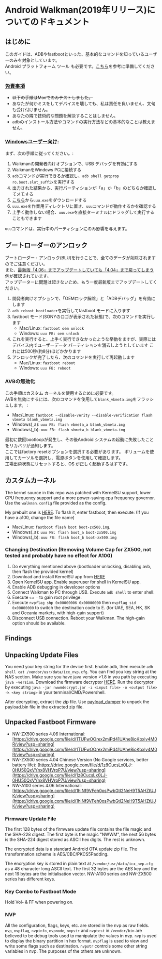 # Android Walkman(2019年リリース)についてのドキュメント

## はじめに

このガイドは、ADBやfastbootといった、基本的なコマンドを知っているユーザーのみを対象としています。  
Android プラットフォーム ツール も必要です。[こちら](https://mitanyan98.hatenablog.com/entry/2023/04/04/150957)を参考に準備してください。

### <ins>免責事項</ins>

- ~~以下の手順はMacでのみテストしました。~~  
- あなたが何かミスをしてデバイスを壊しても、私は責任を負いません、文句も受け付けません。 
- あなたの隣で技術的な問題を解決することはしません。 
- adbのインストール方法やコマンドの実行方法などの基本的なことは教えません。 

### <ins>Windowsユーザー向け</ins>:

まず、次の手順に従ってください。: 

1. Walkmanの開発者向けオプションで、USB デバッグを有効にする 
2. WalkmanをWindows PCに接続する
3. `adb`コマンドが実行できるか確認し、`adb shell getprop ro.boot.slot_suffix`を実行する
4. 出力された結果から、実行パーティションが「a」か「b」のどちらか確認してメモする
5. [こちら](https://github.com/nxp-imx/mfgtools/releases)から`uuu.exe`をダウンロードする
6. `uuu.exe`を作業用ディレクトリに置き、`uuu`コマンドが動作するかを確認する
7. 上手く動作しない場合、`uuu.exe`を直接ターミナルにドラッグして実行することもできます

`uuu`コマンドは、実行中のパーティションにのみ影響を与えます。

## ブートローダーのアンロック

ブートローダー・アンロック(BLU)を行うことで、全てのデータが削除されますのでご注意ください。  
また、[最新版「4.06」までアップデートしていても「4.04」まで戻ってしまう例](https://github.com/notcbw/2019_android_walkman/issues/1#issuecomment-1721653902)が確認されています。  
アップデーターに問題は起きないため、もう一度最新版までアップデートしてください。  
1. 開発者向けオプションで、「OEMロック解除」と「ADBデバッグ」を有効にします 
2. `adb reboot bootloader`を実行してfastboot モードに入ります
3.  fastboot モード(SONYのロゴが表示された状態)で、次のコマンドを実行します
    - Mac/Linux: `fastboot oem unlock`
    - Windows: `uuu FB: oem unlock`
4. これを実行すると、上手く実行できなかったような挙動をますが、実際にはデバイス内でユーザーデータ パーティションを消去しようとしています
   これには500秒(約8分)ほどかかります
5. アンロックが完了したら、次のコマンドを実行して再起動します
   - Mac/Linux: `fastboot reboot`
   - Windows: `uuu FB: reboot`

### AVBの無効化
この手順はカスタム カーネルを使用するために必要です。  
AVBを無効にするには、次のコマンドを使用して`blank_vbmeta.img`をフラッシュします。 : 
- Mac/Linux: `fastboot --disable-verity --disable-verification flash vbmeta blank_vbmeta.img`
- Windows(_a): `uuu FB: flash vbmeta_a blank_vbmeta.img`
- Windows(_b): `uuu FB: flash vbmeta_b blank_vbmeta.img`

最初に数回bootloopが発生し、その後Android システムの起動に失敗したことをリカバリが通知します。  
ここではfactory resetオプションを選択する必要があります。 ボリュームを使用してカーソルを選択し、電源ボタンを使用して確認します。  
工場出荷状態にリセットすると、OS が正しく起動するはずです。  

## カスタムカーネル

The kernel source in this repo was patched with KernelSU support, lower CPU frequency support and a more power-saving cpu frequency governor. Use the `walkman.config` file provided as the config.

My prebuilt one is [HERE](https://github.com/notcbw/2019_android_walkman/releases/tag/v1). To flash it, enter fastboot, then execute: (If you have a a100, change the file name)

- Mac/Linux: `fastboot flash boot boot-zx500.img`.
- Windows(_a): `uuu FB: flash boot_a boot-zx500.img`
- Windows(_b): `uuu FB: flash boot_b boot-zx500.img`

### Changing Destination (Removing Volume Cap for ZX500, not tested and probably have no effect for A100)

1. Do everything mentioned above (bootloader unlocking, disabling avb, then flash the provided kernel)
2. Download and install KernelSU app from [HERE](https://github.com/tiann/KernelSU/releases/download/v0.6.7/KernelSU_v0.6.7_11210-release.apk)
3. Open KernelSU app. Enable superuser for shell in KernelSU app.
4. Enable ADB debugging in developer options
5. Connect Walkman to PC through USB. Execute `adb shell` to enter shell.
6. Execute `su -` to gain root privilege.
7. Execute `nvpflag shp 0x00000006 0x00000000` then `nvpflag sid 0x00000000` to switch the destination code to E. (for UAE, SEA, HK, SK and Oceania markets, with high-gain support)
8. Disconnect USB connection. Reboot your Walkman. The high-gain option should be available.

## Findings

## Unpacking Update Files

You need your key string for the device first. Enable adb, then execute `adb shell cat /vendor/usr/data/icx_nvp.cfg`. You can find you key string at the NAS section. Make sure you have java version >1.8 in you path by executing `java -version`. Download the firmware decryptor [HERE](https://github.com/notcbw/2019_android_walkman/releases/download/v0/nwwmdecrypt.jar). Run the decryptor by executing `java -jar nwwmdecrypt.jar -i <input file> -o <output file> -k <key string>` in your terminal/CMD/Powershell.

After decrypting, extract the zip file. Use [payload_dumper](https://github.com/vm03/payload_dumper) to unpack the payload.bin file in the extracted zip file.

## Unpacked Fastboot Firmware

- NW-ZX500 series 4.06 International: [https://drive.google.com/file/d/1TUFwOOrex2miPd41UAhe8ioKbxIv4M0R/view?usp=sharing](https://drive.google.com/file/d/1TUFwOOrex2miPd41UAhe8ioKbxIv4M0R/view?usp=sharing)
- NW-ZX500 series 4.04 Chinese Version (No Google services, better battery life): [https://drive.google.com/file/d/1z8CucsLx0LJ-0HU50QxVYnx8VHVroP7U/view?usp=sharing](https://drive.google.com/file/d/1z8CucsLx0LJ-0HU50QxVYnx8VHVroP7U/view?usp=sharing)
- NW-A100 series 4.06 International: [https://drive.google.com/file/d/1hiNf9VFeh0osPwbGtI2NeH9T5AHZtUJK/view?usp=sharing](https://drive.google.com/file/d/1hiNf9VFeh0osPwbGtI2NeH9T5AHZtUJK/view?usp=sharing)

### Firmware Update File

The first 128 bytes of the firmware update file contains the file magic and the SHA-228 digest. The first byte is the magic "NWWM", the next 56 bytes is the SHA-224 digest stored as ASCII hex digits. The rest is unknown.

The encrypted data is a standard Android OTA update zip file. The transformation scheme is AES/CBC/PKCS5Padding.

The encryption key is stored in plain text at `/vendor/usr/data/icx_nvp.cfg` as a 48 character long ASCII text. The first 32 bytes are the AES key and the next 16 bytes are the initialisation vector. NW-A100 series and NW-ZX500 series has different keys.

### Key Combo to Fastboot Mode

Hold Vol- & FF when powering on.

### NVP

All the configuration, flags, keys, etc. are stored in the nvp as raw fields. `nvp`, `nvpflag`, `nvpinfo`, `nvpnode`, `nvpstr` and `nvptest` in `/vendor/bin` are believed to be debug tools used to manipulate the values in nvp. `nvp` is used to display the binary partition in hex format. `nvpflag` is used to view and write some flags such as destination. `nvpstr` controls some other string variables in nvp. The purposes of the others are unknown.
